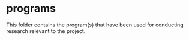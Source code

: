 # programs
This folder contains the program(s) that have been used for conducting research relevant to the project.
